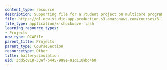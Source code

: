 ```yaml
---
content_type: resource
description: Supporting file for a student project on multicore programming.
file: https://ol-ocw-studio-app-production.s3.amazonaws.com/courses/6-189-multicore-programming-primer-january-iap-2007/3dd5c81833efb445999e91d110bbd4b0_batterysimulation.swf
file_type: application/x-shockwave-flash
learning_resource_types:
- Projects
ocw_type: OCWFile
parent_title: Projects
parent_type: CourseSection
resourcetype: Other
title: batterysimulation
uid: 3dd5c818-33ef-b445-999e-91d110bbd4b0
---
```

